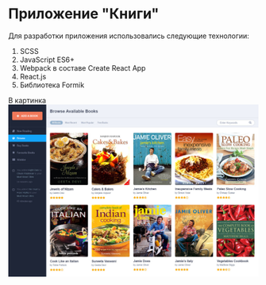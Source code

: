 # Приложение "Книги"

Для разработки приложения использовались следующие технологии:
1. SCSS
2. JavaScript ES6+
3. Webpack в составе Create React App
4. React.js
5. Библиотека Formik

В картинка
![alt text](https://github.com/agafonovim/cookbooks/blob/master/docs/preview_1.jpg)
